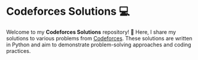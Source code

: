 # Codeforces Solutions 💻

Welcome to my **Codeforces Solutions** repository! 🎯 Here, I share my solutions to various problems from [Codeforces](https://codeforces.com/). These solutions are written in Python and aim to demonstrate problem-solving approaches and coding practices.
